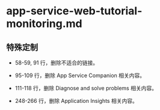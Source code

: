 # app-service-web-tutorial-monitoring.md

## 特殊定制

* 58-59, 91 行，删除不适合的链接。

* 95-109 行，删除 App Service Companion 相关内容。

* 111-118 行，删除 Diagnose and solve problems 相关内容。

* 248-266 行，删除 Application Insights 相关内容。